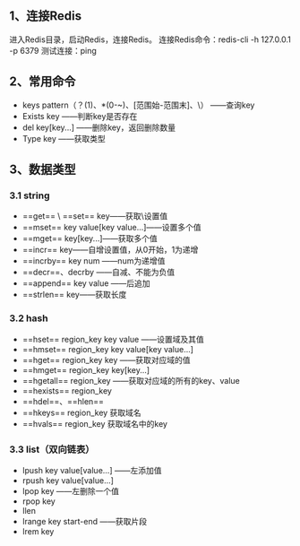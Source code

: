 ## 1、连接Redis
进入Redis目录，启动Redis，连接Redis。
连接Redis命令：redis-cli -h 127.0.0.1 -p 6379
测试连接：ping
## 2、常用命令
- keys pattern（？(1)、*(0-~)、[范围始-范围末]、\）
——查询key
- Exists key
——判断key是否存在
- del key[key...]
——删除key，返回删除数量
- Type key
——获取类型
## 3、数据类型
### 3.1 string
- ==get== \ ==set== key——获取\设置值
- ==mset== key value[key value...]——设置多个值
- ==mget== key[key...]——获取多个值
- ==incr== key——自增设置值，从0开始，1为递增
- ==incrby== key num ——num为递增值
- ==decr==、decrby ——自减、不能为负值
- ==append== key value ——后追加
- ==strlen== key——获取长度

### 3.2 hash
- ==hset== region_key key value ——设置域及其值
- ==hmset== region_key key value[key value...]
- ==hget== region_key key ——获取对应域的值
- ==hmget== region_key key[key...]
- ==hgetall== region_key ——获取对应域的所有的key、value
- ==hexists== region_key 
- ==hdel==、==hlen==
- ==hkeys== region_key 获取域名
- ==hvals== region_key 获取域名中的key

### 3.3 list（双向链表）
- lpush key value[value...] ——左添加值
- rpush key value[value...]
- lpop key ——左删除一个值
- rpop key
- llen
- lrange key start-end ——获取片段
- lrem key


